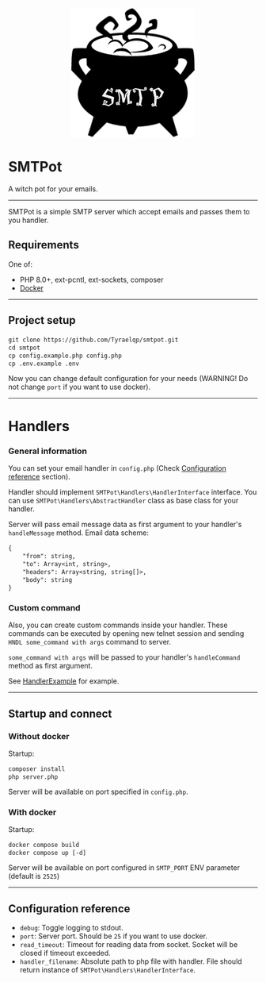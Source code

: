 <p align="center">
    <img src="logo.png" alt="SMTPot">
</p>

# SMTPot
A witch pot for your emails.

___

SMTPot is a simple SMTP server which accept emails and passes them to you handler.

## Requirements

One of:

* PHP 8.0+, ext-pcntl, ext-sockets, composer
* [Docker](https://www.docker.com)

---

## Project setup

```shell
git clone https://github.com/Tyraelqp/smtpot.git
cd smtpot
cp config.example.php config.php
cp .env.example .env
```

Now you can change default configuration for your needs (WARNING! Do not change `port` if you want to use docker).

---

# Handlers

### General information

You can set your email handler in `config.php` (Check [Configuration reference](#configuration-reference) section).

Handler should implement `SMTPot\Handlers\HandlerInterface` interface.
You can use `SMTPot\Handlers\AbstractHandler` class as base class for your handler.

Server will pass email message data as first argument to your handler's `handleMessage` method. Email data scheme:

```
{
    "from": string,
    "to": Array<int, string>,
    "headers": Array<string, string[]>,
    "body": string
}
```

### Custom command

Also, you can create custom commands inside your handler.
These commands can be executed by opening new telnet session and sending `HNDL some_command with args` command to server.

`some_command with args` will be passed to your handler's `handleCommand` method as first argument.

See [HandlerExample](src/Handlers/HandlerExample.php) for example.

---

## Startup and connect

### Without docker

Startup:

```shell
composer install
php server.php
```

Server will be available on port specified in `config.php`.

### With docker

Startup:

```shell
docker compose build
docker compose up [-d]
```

Server will be available on port configured in `SMTP_PORT` ENV parameter (default is `2525`)

---

## Configuration reference

* `debug`: Toggle logging to stdout.
* `port`: Server port. Should be `25` if you want to use docker.
* `read_timeout`: Timeout for reading data from socket. Socket will be closed if timeout exceeded.
* `handler_filename`: Absolute path to php file with handler. File should return instance of `SMTPot\Handlers\HandlerInterface`.
